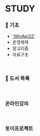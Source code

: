 #  STUDY 

### 📝 기초
   - ['WinApi32'](https://github.com/ktn1114/Study/)
   - 운영체제
   - 알고리즘
   - 자료구조
<br>

### 📗 도서 목록

<br>

### 온라인강의

<br>

### 토이프로젝트

<br>
